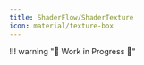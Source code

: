 ```yaml
---
title: ShaderFlow/ShaderTexture
icon: material/texture-box
---
```


!!! warning "🚧 Work in Progress 🚧"
